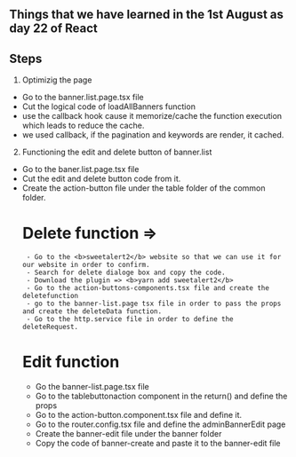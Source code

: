 ## Things that we have learned in the 1st August as day 22 of React


## Steps
1. Optimizig the page
- Go to the banner.list.page.tsx file
- Cut the logical code of loadAllBanners function
- use the callback hook cause it memorize/cache the function execution which leads to reduce the cache.
- we used callback, if the pagination and keywords are render, it cached. 

2. Functioning the edit and delete button of banner.list
- Go to the baner.list.page.tsx file
- Cut the edit and delete button code from it.
- Create the action-button file under the table folder of the common folder.
    # Delete function => 
       - Go to the <b>sweetalert2</b> website so that we can use it for our website in order to confirm.
       - Search for delete dialoge box and copy the code.
       - Download the plugin => <b>yarn add sweetalert2</b>
       - Go to the action-buttons-components.tsx file and create the deletefunction
       - go to the banner-list.page tsx file in order to pass the props and create the deleteData function.
       - Go to the http.service file in order to define the deleteRequest.

    # Edit function
    - Go the banner-list.page.tsx file
    - Go to the tablebuttonaction component in the return() and define the props
    - Go to the action-button.component.tsx file and define it.
    - Go to the router.config.tsx file and define the adminBannerEdit page
    - Create the banner-edit file under the banner folder
    - Copy the code of banner-create and paste it to the banner-edit file

